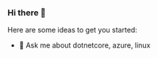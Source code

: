 ### Hi there 👋

Here are some ideas to get you started:

- 💬 Ask me about dotnetcore, azure, linux

<!--
**maxleonalbrecht/maxleonalbrecht** is a ✨ _special_ ✨ repository because its `README.md` (this file) appears on your GitHub profile.
-->
